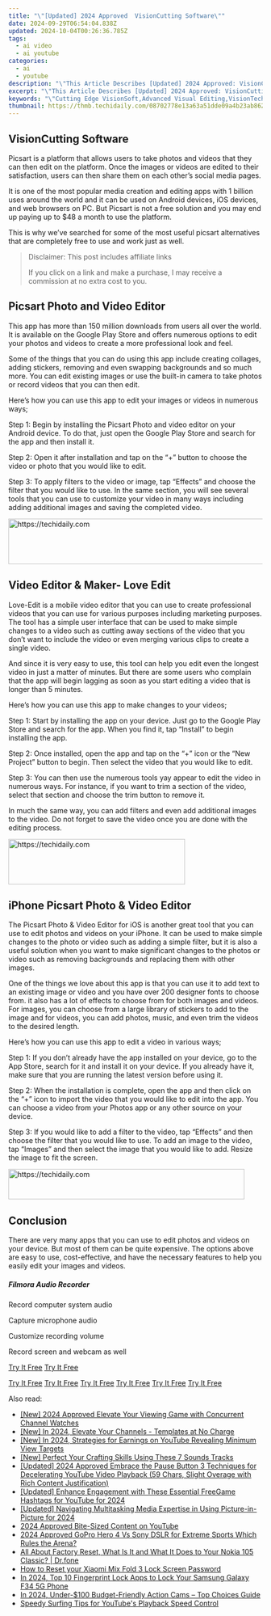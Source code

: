 ```yaml
---
title: "\"[Updated] 2024 Approved  VisionCutting Software\""
date: 2024-09-29T06:54:04.838Z
updated: 2024-10-04T00:26:36.785Z
tags:
  - ai video
  - ai youtube
categories:
  - ai
  - youtube
description: "\"This Article Describes [Updated] 2024 Approved: VisionCutting Software\""
excerpt: "\"This Article Describes [Updated] 2024 Approved: VisionCutting Software\""
keywords: "\"Cutting Edge VisionSoft,Advanced Visual Editing,VisionTech Edit Suite,Professionals' ViewTool,Precise ImageTrim,High-Quality VisionCuts,Optimal ScissorVision\""
thumbnail: https://thmb.techidaily.com/08702778e13a63a51dde09a4b23ab862a68808a42d3ab8c5759ae25bd6bbada4.jpg
---
```


## VisionCutting Software

Picsart is a platform that allows users to take photos and videos that they can then edit on the platform. Once the images or videos are edited to their satisfaction, users can then share them on each other’s social media pages.

It is one of the most popular media creation and editing apps with 1 billion uses around the world and it can be used on Android devices, iOS devices, and web browsers on PC. But Picsart is not a free solution and you may end up paying up to $48 a month to use the platform.

This is why we’ve searched for some of the most useful picsart alternatives that are completely free to use and work just as well.

>  Disclaimer: This post includes affiliate links
>
>  If you click on a link and make a purchase, I may receive a commission at no extra cost to you.
>

## Picsart Photo and Video Editor

This app has more than 150 million downloads from users all over the world. It is available on the Google Play Store and offers numerous options to edit your photos and videos to create a more professional look and feel.

Some of the things that you can do using this app include creating collages, adding stickers, removing and even swapping backgrounds and so much more. You can edit existing images or use the built-in camera to take photos or record videos that you can then edit.

Here’s how you can use this app to edit your images or videos in numerous ways;

Step 1: Begin by installing the Picsart Photo and video editor on your Android device. To do that, just open the Google Play Store and search for the app and then install it.

Step 2: Open it after installation and tap on the “+” button to choose the video or photo that you would like to edit.

Step 3: To apply filters to the video or image, tap “Effects” and choose the filter that you would like to use. In the same section, you will see several tools that you can use to customize your video in many ways including adding additional images and saving the completed video.

<!-- affiliate ads begin -->
<a href="https://appsumo.8odi.net/c/5597632/2049370/7443" target="_top" id="2049370">
  <img src="//a.impactradius-go.com/display-ad/7443-2049370" border="0" alt="https://techidaily.com" width="728" height="90"/>
</a>
<img height="0" width="0" src="https://appsumo.8odi.net/i/5597632/2049370/7443" style="position:absolute;visibility:hidden;" border="0" />
<!-- affiliate ads end -->

## Video Editor & Maker- Love Edit

Love-Edit is a mobile video editor that you can use to create professional videos that you can use for various purposes including marketing purposes. The tool has a simple user interface that can be used to make simple changes to a video such as cutting away sections of the video that you don’t want to include the video or even merging various clips to create a single video.

And since it is very easy to use, this tool can help you edit even the longest video in just a matter of minutes. But there are some users who complain that the app will begin lagging as soon as you start editing a video that is longer than 5 minutes.

Here’s how you can use this app to make changes to your videos;

Step 1: Start by installing the app on your device. Just go to the Google Play Store and search for the app. When you find it, tap “Install” to begin installing the app.

Step 2: Once installed, open the app and tap on the “+” icon or the “New Project” button to begin. Then select the video that you would like to edit.

Step 3: You can then use the numerous tools yay appear to edit the video in numerous ways. For instance, if you want to trim a section of the video, select that section and choose the trim button to remove it.

In much the same way, you can add filters and even add additional images to the video. Do not forget to save the video once you are done with the editing process.

<!-- affiliate ads begin -->
<a href="https://unicoeye.pxf.io/c/5597632/2148771/18498" target="_top" id="2148771">
  <img src="//a.impactradius-go.com/display-ad/18498-2148771" border="0" alt="https://techidaily.com" width="350" height="90"/>
</a>
<img height="0" width="0" src="https://unicoeye.pxf.io/i/5597632/2148771/18498" style="position:absolute;visibility:hidden;" border="0" />
<!-- affiliate ads end -->

## iPhone Picsart Photo & Video Editor

The Picsart Photo & Video Editor for iOS is another great tool that you can use to edit photos and videos on your iPhone. It can be used to make simple changes to the photo or video such as adding a simple filter, but it is also a useful solution when you want to make significant changes to the photos or video such as removing backgrounds and replacing them with other images.

One of the things we love about this app is that you can use it to add text to an existing image or video and you have over 200 designer fonts to choose from. it also has a lot of effects to choose from for both images and videos. For images, you can choose from a large library of stickers to add to the image and for videos, you can add photos, music, and even trim the videos to the desired length.

Here’s how you can use this app to edit a video in various ways;

Step 1: If you don’t already have the app installed on your device, go to the App Store, search for it and install it on your device. If you already have it, make sure that you are running the latest version before using it.

Step 2: When the installation is complete, open the app and then click on the “+” icon to import the video that you would like to edit into the app. You can choose a video from your Photos app or any other source on your device.

Step 3: If you would like to add a filter to the video, tap “Effects” and then choose the filter that you would like to use. To add an image to the video, tap “Images” and then select the image that you would like to add. Resize the image to fit the screen.

<!-- affiliate ads begin -->
<a href="https://bluettius.sjv.io/c/5597632/2139110/17108" target="_top" id="2139110">
  <img src="//a.impactradius-go.com/display-ad/17108-2139110" border="0" alt="https://techidaily.com" width="468" height="60"/>
</a>
<img height="0" width="0" src="https://bluettius.sjv.io/i/5597632/2139110/17108" style="position:absolute;visibility:hidden;" border="0" />
<!-- affiliate ads end -->

## Conclusion

There are very many apps that you can use to edit photos and videos on your device. But most of them can be quite expensive. The options above are easy to use, cost-effective, and have the necessary features to help you easily edit your images and videos.

##### Filmora Audio Recorder

Record computer system audio

Capture microphone audio

Customize recording volume

Record screen and webcam as well

[Try It Free](https://tools.techidaily.com/wondershare/filmora/download/) [Try It Free](https://tools.techidaily.com/wondershare/filmora/download/)

[Try It Free](https://tools.techidaily.com/wondershare/filmora/download/) [Try It Free](https://tools.techidaily.com/wondershare/filmora/download/) [Try It Free](https://tools.techidaily.com/wondershare/filmora/download/) [Try It Free](https://tools.techidaily.com/wondershare/filmora/download/) [Try It Free](https://tools.techidaily.com/wondershare/filmora/download/) [Try It Free](https://tools.techidaily.com/wondershare/filmora/download/)

<ins class="adsbygoogle"
     style="display:block"
     data-ad-format="autorelaxed"
     data-ad-client="ca-pub-7571918770474297"
     data-ad-slot="1223367746"></ins>

<ins class="adsbygoogle"
     style="display:block"
     data-ad-format="autorelaxed"
     data-ad-client="ca-pub-7571918770474297"
     data-ad-slot="1223367746"></ins>

<ins class="adsbygoogle"
     style="display:block"
     data-ad-client="ca-pub-7571918770474297"
     data-ad-slot="8358498916"
     data-ad-format="auto"
     data-full-width-responsive="true"></ins>

<span class="atpl-alsoreadstyle">Also read:</span>
<div><ul>
<li><a href="https://youtube-docs.techidaily.com/024-approved-elevate-your-viewing-game-with-concurrent-channel-watches/"><u>[New] 2024 Approved Elevate Your Viewing Game with Concurrent Channel Watches</u></a></li>
<li><a href="https://facebook-video-share.techidaily.com/new-in-2024-elevate-your-channels-templates-at-no-charge/"><u>[New] In 2024, Elevate Your Channels - Templates at No Charge</u></a></li>
<li><a href="https://youtube-docs.techidaily.com/n-2024-strategies-for-earnings-on-youtube-revealing-minimum-view-targets/"><u>[New] In 2024, Strategies for Earnings on YouTube Revealing Minimum View Targets</u></a></li>
<li><a href="https://youtube-docs.techidaily.com/erfect-your-crafting-skills-using-these-7-sounds-tracks/"><u>[New] Perfect Your Crafting Skills Using These 7 Sounds Tracks</u></a></li>
<li><a href="https://youtube-docs.techidaily.com/ed-2024-approved-embrace-the-pause-button-3-techniques-for-decelerating-youtube-video-playback-59-chars-slight-overage-with-rich-content-justification./"><u>[Updated] 2024 Approved Embrace the Pause Button 3 Techniques for Decelerating YouTube Video Playback (59 Chars, Slight Overage with Rich Content Justification)</u></a></li>
<li><a href="https://youtube-docs.techidaily.com/ed-enhance-engagement-with-these-essential-freegame-hashtags-for-youtube-for-2024/"><u>[Updated] Enhance Engagement with These Essential FreeGame Hashtags for YouTube for 2024</u></a></li>
<li><a href="https://fox-glue.techidaily.com/updated-navigating-multitasking-media-expertise-in-using-picture-in-picture-for-2024/"><u>[Updated] Navigating Multitasking Media Expertise in Using Picture-in-Picture for 2024</u></a></li>
<li><a href="https://youtube-blog.techidaily.com/approved-bite-sized-content-on-youtube/"><u>2024 Approved Bite-Sized Content on YouTube</u></a></li>
<li><a href="https://fox-links.techidaily.com/2024-approved-gopro-hero-4-vs-sony-dslr-for-extreme-sports-which-rules-the-arena/"><u>2024 Approved GoPro Hero 4 Vs Sony DSLR for Extreme Sports Which Rules the Arena?</u></a></li>
<li><a href="https://phone-solutions.techidaily.com/all-about-factory-reset-what-is-it-and-what-it-does-to-your-nokia-105-classic-drfone-by-drfone-reset-android-reset-android/"><u>All About Factory Reset, What Is It and What It Does to Your Nokia 105 Classic? | Dr.fone</u></a></li>
<li><a href="https://unlock-android.techidaily.com/how-to-reset-your-xiaomi-mix-fold-3-lock-screen-password-by-drfone-android/"><u>How to Reset your Xiaomi Mix Fold 3 Lock Screen Password</u></a></li>
<li><a href="https://android-unlock.techidaily.com/in-2024-top-10-fingerprint-lock-apps-to-lock-your-samsung-galaxy-f34-5g-phone-by-drfone-android/"><u>In 2024, Top 10 Fingerprint Lock Apps to Lock Your Samsung Galaxy F34 5G Phone</u></a></li>
<li><a href="https://some-approaches.techidaily.com/in-2024-under-100-budget-friendly-action-cams-top-choices-guide/"><u>In 2024, Under-$100 Budget-Friendly Action Cams – Top Choices Guide</u></a></li>
<li><a href="https://youtube-webster.techidaily.com/y-surfing-tips-for-youtubes-playback-speed-control/"><u>Speedy Surfing Tips for YouTube's Playback Speed Control</u></a></li>
</ul></div>

